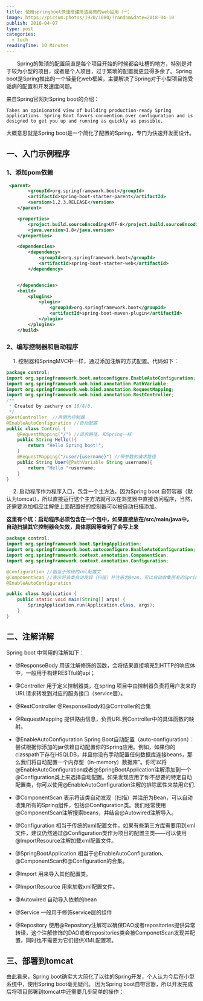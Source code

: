 ```yaml
---
title: 使用springboot快速搭建简洁高效的web应用（一）
image: https://picsum.photos/1920/1080/?random&date=2018-04-10
publish: 2016-04-07
type: post
categories:
  - tech
readingTime: 10 Minutes
---
```



　　Spring的繁琐的配置简直是每个项目开始的时候都会吐槽的地方，特别是对于较为小型的项目，或者是个人项目，过于繁琐的配置就更显得多余了。Spring boot是Spring推出的一个轻量化web框架，主要解决了Spring对于小型项目饱受诟病的配置和开发速度问题。


来自Spring官网对Spring boot的介绍：

```
Takes an opinionated view of building production-ready Spring applications. Spring Boot favors convention over configuration and is designed to get you up and running as quickly as possible.
```

大概意思就是Spring boot是一个简化了配置的Spring，专门为快速开发而设计。

<!--more-->

## 一、入门示例程序

###  1、添加pom依赖

```xml
 <parent>
        <groupId>org.springframework.boot</groupId>
        <artifactId>spring-boot-starter-parent</artifactId>
        <version>1.2.3.RELEASE</version>
    </parent>

    <properties>
        <project.build.sourceEncoding>UTF-8</project.build.sourceEncoding>
        <java.version>1.8</java.version>
    </properties>

    <dependencies>
        <dependency>
            <groupId>org.springframework.boot</groupId>
            <artifactId>spring-boot-starter-web</artifactId>
        </dependency>


    </dependencies>
    <build>
        <plugins>
            <plugin>
                <groupId>org.springframework.boot</groupId>
                <artifactId>spring-boot-maven-plugin</artifactId>
            </plugin>
        </plugins>
    </build>


```

### 2、编写控制器和启动程序
　 1. 控制器和SpringMVC中一样，通过添加注解的方式配置。代码如下：

```java
package control;
import org.springframework.boot.autoconfigure.EnableAutoConfiguration;
import org.springframework.web.bind.annotation.PathVariable;
import org.springframework.web.bind.annotation.RequestMapping;
import org.springframework.web.bind.annotation.RestController;
/**
 * Created by zachary on 16/8/8.
 */
@RestController  //声明为控制器
@EnableAutoConfiguration //自动配置
public class Control {
    @RequestMapping("/") //请求路径，和Spring一样
    public String Hello(){
        return "Hello Spring boot!";
    }
    @RequestMapping("/user/{username}") //带参数的请求路径
    public String User(@PathVariable String username){
        return "Hello "+username;
    }
}
```


　 2. 启动程序作为程序入口，包含一个主方法，因为Spring boot 自带容器（默认为tomcat），所以直接运行这个主方法就可以在浏览器中直接访问程序，当然，还需要添加相应注解使上面配置好的控制器可以被自动扫描添加。

**这里有个坑：启动程序必须包含在一个包中，如果直接放在/src/main/java中，自动扫描其它控制器会失效，具体原因等查到了会写上来**

```java
package control;
import org.springframework.boot.SpringApplication;
import org.springframework.boot.autoconfigure.EnableAutoConfiguration;
import org.springframework.context.annotation.ComponentScan;
import org.springframework.context.annotation.Configuration;

@Configuration //相当于传统的xml配置文
@ComponentScan //表示将该类自动发现（扫描）并注册为Bean，可以自动收集所有的Spring组件，包括@Configuration类。我们经常使用@ComponentScan注解搜索beans，并结合@Autowired注解导入。
@EnableAutoConfiguration

public class Application {
    public static void main(String[] args) {
        SpringApplication.run(Application.class, args);
    }
}
```

## 二、注解详解

Spring boot 中常用的注解如下：

* @ResponseBody
用该注解修饰的函数，会将结果直接填充到HTTP的响应体中，一般用于构建RESTful的api；

* @Controller
用于定义控制器类，在spring 项目中由控制器负责将用户发来的URL请求转发到对应的服务接口（service层）。

* @RestController
@ResponseBody和@Controller的合集

* @RequestMapping
提供路由信息，负责URL到Controller中的具体函数的映射。

* @EnableAutoConfiguration
Spring Boot自动配置（auto-configuration）：尝试根据你添加的jar依赖自动配置你的Spring应用。例如，如果你的classpath下存在HSQLDB，并且你没有手动配置任何数据库连接beans，那么我们将自动配置一个内存型（in-memory）数据库”。你可以将@EnableAutoConfiguration或者@SpringBootApplication注解添加到一个@Configuration类上来选择自动配置。如果发现应用了你不想要的特定自动配置类，你可以使用@EnableAutoConfiguration注解的排除属性来禁用它们.

* @ComponentScan
表示将该类自动发现（扫描）并注册为Bean，可以自动收集所有的Spring组件，包括@Configuration类。我们经常使用@ComponentScan注解搜索beans，并结合@Autowired注解导入。

* @Configuration
相当于传统的xml配置文件，如果有些第三方库需要用到xml文件，建议仍然通过@Configuration类作为项目的配置主类——可以使用@ImportResource注解加载xml配置文件。

* @SpringBootApplication
相当于@EnableAutoConfiguration、@ComponentScan和@Configuration的合集。

* @Import
用来导入其他配置类。

* @ImportResource
用来加载xml配置文件。

* @Autowired
自动导入依赖的bean

* @Service
一般用于修饰service层的组件

* @Repository
使用@Repository注解可以确保DAO或者repositories提供异常转译，这个注解修饰的DAO或者repositories类会被ComponetScan发现并配置，同时也不需要为它们提供XML配置项。


## 三、部署到tomcat

由此看来，Spring boot确实大大简化了以往的Spring开发，个人认为今后在小型系统中，使用Spring boot毫无疑问。
因为Spring boot自带容器，所以开发完成后将项目部署到tomcat中还需要几步简单的操作：
